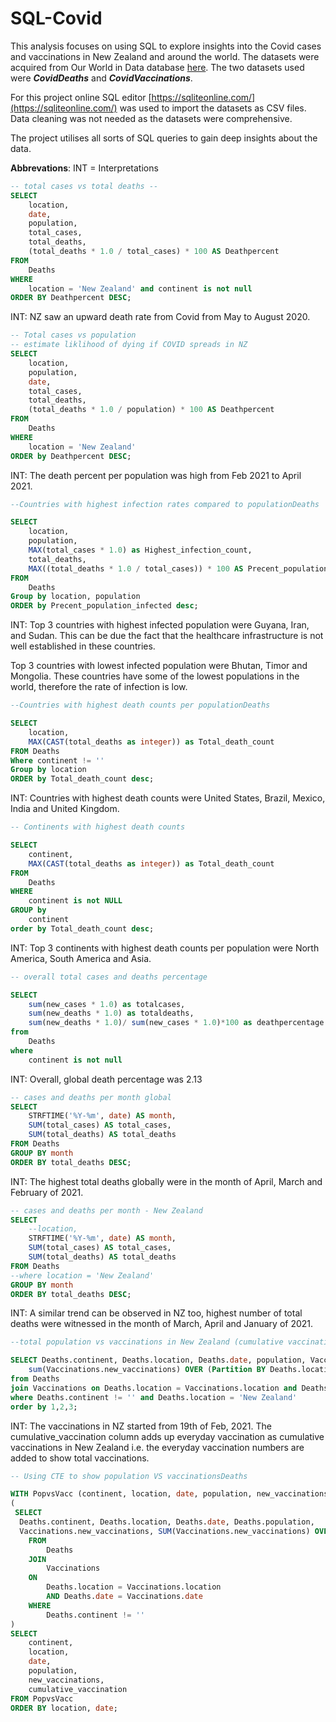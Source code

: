 # SQL-Covid

This analysis focuses on using SQL to explore insights into the Covid cases and vaccinations in New Zealand and around the world. The datasets were acquired from Our World in Data database [here](https://ourworldindata.org/covid-deaths). The two datasets used were ***CovidDeaths*** and ***CovidVaccinations***. 


For this project online SQL editor [https://sqliteonline.com/](https://sqliteonline.com/) was used to import the datasets as CSV files. Data cleaning was not needed as the datasets were comprehensive. 


The project utilises all sorts of SQL queries to gain deep insights about the data. 

**Abbrevations**: INT = Interpretations


```sql
-- total cases vs total deaths --
SELECT 
    location, 
    date,
    population, 
    total_cases, 
    total_deaths, 
    (total_deaths * 1.0 / total_cases) * 100 AS Deathpercent
FROM 
    Deaths
WHERE 
    location = 'New Zealand' and continent is not null
ORDER BY Deathpercent DESC;
```


INT: NZ saw an upward death rate from Covid from May to August 2020. 

```sql
-- Total cases vs population
-- estimate liklihood of dying if COVID spreads in NZ
SELECT 
    location, 
    population, 
    date, 
    total_cases, 
    total_deaths, 
    (total_deaths * 1.0 / population) * 100 AS Deathpercent
FROM 
    Deaths
WHERE 
    location = 'New Zealand'
ORDER by Deathpercent DESC;
```


INT: The death percent per population was high from Feb 2021 to April 2021. 

```sql
--Countries with highest infection rates compared to populationDeaths

SELECT 
    location, 
    population, 
    MAX(total_cases * 1.0) as Highest_infection_count,  
    total_deaths, 
    MAX((total_deaths * 1.0 / total_cases)) * 100 AS Precent_population_infected
FROM 
    Deaths
Group by location, population
ORDER by Precent_population_infected desc;
```

INT:
Top 3 countries with highest infected population were Guyana, Iran, and Sudan. This can be due the fact that the healthcare infrastructure is not well established in these countries. 

Top 3 countries with lowest infected population were Bhutan, Timor and Mongolia. These countries have some of the lowest populations in the world, therefore the rate of infection is low. 

```sql
--Countries with highest death counts per populationDeaths

SELECT 
    location, 
    MAX(CAST(total_deaths as integer)) as Total_death_count
FROM Deaths
Where continent != ''
Group by location
ORDER by Total_death_count desc;
```


INT:
Countries with highest death counts were United States, Brazil, Mexico, India and United Kingdom. 

```sql
-- Continents with highest death counts

SELECT 
    continent,
    MAX(CAST(total_deaths as integer)) as Total_death_count
FROM 
	Deaths
WHERE 
	continent is not NULL
GROUP by 
	continent
order by Total_death_count desc;
```


INT:
Top 3 continents with highest death counts per population were North America, South America and Asia. 

```sql
-- overall total cases and deaths percentage

SELECT 
	sum(new_cases * 1.0) as totalcases, 
    sum(new_deaths * 1.0) as totaldeaths, 
    sum(new_deaths * 1.0)/ sum(new_cases * 1.0)*100 as deathpercentage
from 
	Deaths
where 
    continent is not null
```

INT:
Overall, global death percentage was 2.13 

```sql
-- cases and deaths per month global
SELECT 
 	STRFTIME('%Y-%m', date) AS month, 
 	SUM(total_cases) AS total_cases, 
    SUM(total_deaths) AS total_deaths 
FROM Deaths 
GROUP BY month
ORDER BY total_deaths DESC;
```

INT:
The highest total deaths globally were in the month of April, March and February of 2021. 

```sql
-- cases and deaths per month - New Zealand
SELECT 
	--location,
 	STRFTIME('%Y-%m', date) AS month, 
 	SUM(total_cases) AS total_cases, 
    SUM(total_deaths) AS total_deaths 
FROM Deaths 
--where location = 'New Zealand'
GROUP BY month
ORDER BY total_deaths DESC;
```

INT:
A similar trend can be observed in NZ too, highest number of total deaths were witnessed in the month of March, April and January of 2021. 

```sql
--total population vs vaccinations in New Zealand (cumulative vaccinations)

SELECT Deaths.continent, Deaths.location, Deaths.date, population, Vaccinations.new_vaccinations, 
	sum(Vaccinations.new_vaccinations) OVER (Partition BY Deaths.location ORDER by Deaths.date) AS cumulative_vaccination 
from Deaths
join Vaccinations on Deaths.location = Vaccinations.location and Deaths.date = Vaccinations.date
where Deaths.continent != '' and Deaths.location = 'New Zealand'
order by 1,2,3; 
```


INT: 
The vaccinations in NZ started from 19th of Feb, 2021. The cumulative_vaccination column adds up everyday vaccination as cumulative vaccinations in New Zealand i.e. the everyday vaccination numbers are added to show total vaccinations. 

```sql
-- Using CTE to show population VS vaccinationsDeaths

WITH PopvsVacc (continent, location, date, population, new_vaccinations, cumulative_vaccination) AS 
(
 SELECT 
  Deaths.continent, Deaths.location, Deaths.date, Deaths.population, 
  Vaccinations.new_vaccinations, SUM(Vaccinations.new_vaccinations) OVER (PARTITION BY Deaths.location ORDER BY Deaths.date) AS cumulative_vaccination
    FROM 
        Deaths
    JOIN 
        Vaccinations 
    ON 
        Deaths.location = Vaccinations.location 
        AND Deaths.date = Vaccinations.date
    WHERE 
        Deaths.continent != ''
)
SELECT 
    continent, 
    location, 
    date, 
    population, 
    new_vaccinations, 
    cumulative_vaccination
FROM PopvsVacc
ORDER BY location, date;
```

